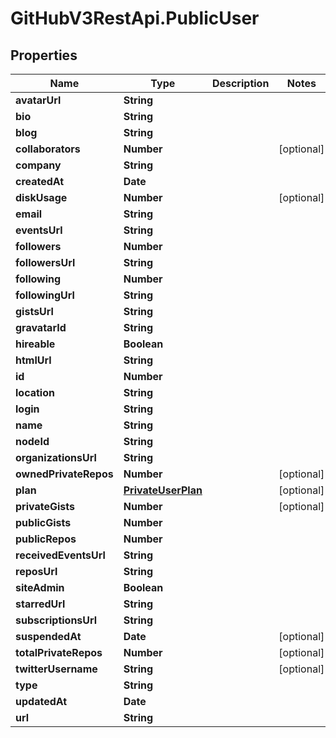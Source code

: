 # GitHubV3RestApi.PublicUser

## Properties

Name | Type | Description | Notes
------------ | ------------- | ------------- | -------------
**avatarUrl** | **String** |  | 
**bio** | **String** |  | 
**blog** | **String** |  | 
**collaborators** | **Number** |  | [optional] 
**company** | **String** |  | 
**createdAt** | **Date** |  | 
**diskUsage** | **Number** |  | [optional] 
**email** | **String** |  | 
**eventsUrl** | **String** |  | 
**followers** | **Number** |  | 
**followersUrl** | **String** |  | 
**following** | **Number** |  | 
**followingUrl** | **String** |  | 
**gistsUrl** | **String** |  | 
**gravatarId** | **String** |  | 
**hireable** | **Boolean** |  | 
**htmlUrl** | **String** |  | 
**id** | **Number** |  | 
**location** | **String** |  | 
**login** | **String** |  | 
**name** | **String** |  | 
**nodeId** | **String** |  | 
**organizationsUrl** | **String** |  | 
**ownedPrivateRepos** | **Number** |  | [optional] 
**plan** | [**PrivateUserPlan**](PrivateUserPlan.md) |  | [optional] 
**privateGists** | **Number** |  | [optional] 
**publicGists** | **Number** |  | 
**publicRepos** | **Number** |  | 
**receivedEventsUrl** | **String** |  | 
**reposUrl** | **String** |  | 
**siteAdmin** | **Boolean** |  | 
**starredUrl** | **String** |  | 
**subscriptionsUrl** | **String** |  | 
**suspendedAt** | **Date** |  | [optional] 
**totalPrivateRepos** | **Number** |  | [optional] 
**twitterUsername** | **String** |  | [optional] 
**type** | **String** |  | 
**updatedAt** | **Date** |  | 
**url** | **String** |  | 


